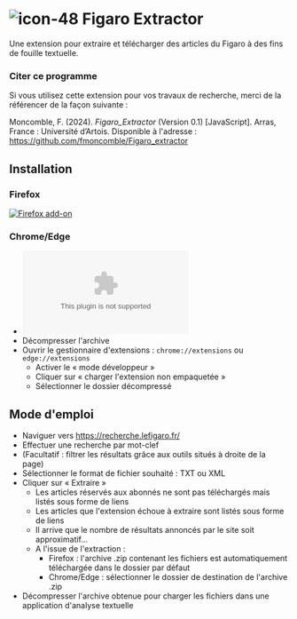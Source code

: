 # ![icon-48](https://github.com/fmoncomble/Figaro_extractor/assets/59739627/22593db5-a498-45f6-bb10-799ca73249a2) Figaro Extractor
Une extension pour extraire et télécharger des articles du Figaro à des fins de fouille textuelle.
### Citer ce programme
Si vous utilisez cette extension pour vos travaux de recherche, merci de la référencer de la façon suivante :  
  
Moncomble, F. (2024). *Figaro_Extractor* (Version 0.1) [JavaScript]. Arras, France : Université d’Artois. Disponible à l'adresse : https://github.com/fmoncomble/Figaro_extractor


## Installation
### Firefox
[![Firefox add-on](https://github.com/fmoncomble/Figaro_extractor/assets/59739627/e4df008e-1aac-46be-a216-e6304a65ba97)](https://github.com/fmoncomble/Figaro_extractor/releases/latest/download/Figaro_extractor_firefox.xpi)
### Chrome/Edge
- ![Télécharger l'archive .zip](https://github.com/fmoncomble/Figaro_extractor/releases/latest/download/Figaro_extractor_chrome.zip)
- Décompresser l'archive
- Ouvrir le gestionnaire d'extensions : `chrome://extensions` ou `edge://extensions`
  - Activer le « mode développeur »
  - Cliquer sur « charger l'extension non empaquetée »
  - Sélectionner le dossier décompressé
 
## Mode d'emploi
- Naviguer vers https://recherche.lefigaro.fr/
- Effectuer une recherche par mot-clef
- (Facultatif : filtrer les résultats grâce aux outils situés à droite de la page)
- Sélectionner le format de fichier souhaité : TXT ou XML
- Cliquer sur « Extraire »
  - Les articles réservés aux abonnés ne sont pas téléchargés mais listés sous forme de liens
  - Les articles que l'extension échoue à extraire sont listés sous forme de liens
  - Il arrive que le nombre de résultats annoncés par le site soit approximatif...
  - A l'issue de l'extraction :
    - Firefox : l'archive .zip contenant les fichiers est automatiquement téléchargée dans le dossier par défaut
    - Chrome/Edge : sélectionner le dossier de destination de l'archive .zip
- Décompresser l'archive obtenue pour charger les fichiers dans une application d'analyse textuelle

 
